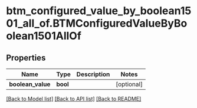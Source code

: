 # btm_configured_value_by_boolean1501_all_of.BTMConfiguredValueByBoolean1501AllOf

## Properties
Name | Type | Description | Notes
------------ | ------------- | ------------- | -------------
**boolean_value** | **bool** |  | [optional] 

[[Back to Model list]](../README.md#documentation-for-models) [[Back to API list]](../README.md#documentation-for-api-endpoints) [[Back to README]](../README.md)


